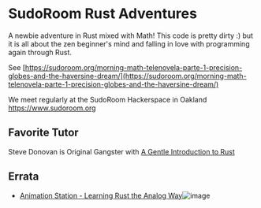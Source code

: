# SudoRoom Rust Adventures

A newbie adventure in Rust mixed with Math!
This code is pretty dirty :) but it is all about the zen beginner's mind and falling in love with programming again through Rust.

See [https://sudoroom.org/morning-math-telenovela-parte-1-precision-globes-and-the-haversine-dream/](https://sudoroom.org/morning-math-telenovela-parte-1-precision-globes-and-the-haversine-dream/)

We meet regularly at the SudoRoom Hackerspace in Oakland
https://www.sudoroom.org

## Favorite Tutor

Steve Donovan is Original Gangster with [A Gentle Introduction to Rust](https://stevedonovan.github.io/rust-gentle-intro/readme.html)

## Errata

* [Animation Station - Learning Rust the Analog Way](https://sudoroom.org/animation-station-lets-learn-memory-with-arrays-vectors/)![image](https://github.com/user-attachments/assets/1041fd2b-4640-493b-bd44-013e51476d58)
